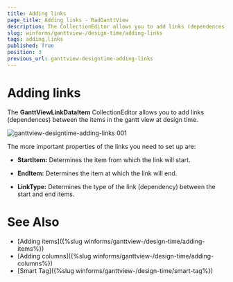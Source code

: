 ```yaml
---
title: Adding links
page_title: Adding links - RadGanttView
description: The CollectionEditor allows you to add links (dependences) between the items in the gantt view at design time.
slug: winforms/ganttview-/design-time/adding-links
tags: adding,links
published: True
position: 3
previous_url: ganttview-designtime-adding-links
---
```


# Adding links

The __GanttViewLinkDataItem__ CollectionEditor allows you to add links (dependences) between the items in the gantt view at design time.
        
![ganttview-designtime-adding-links 001](images/ganttview-designtime-adding-links001.png)

The more important properties of the links you need to set up are:

* __StartItem:__ Determines the item from which the link will start.
            

* __EndItem:__ Determines the item at which the link will end.
            

* __LinkType:__ Determines the type of the link (dependency) between the start and end items.

# See Also

* [Adding items]({%slug winforms/ganttview-/design-time/adding-items%})
* [Adding columns]({%slug winforms/ganttview-/design-time/adding-columns%})
* [Smart Tag]({%slug winforms/ganttview-/design-time/smart-tag%})
